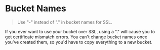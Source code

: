 # Bucket Names

> Use "-" instead of "." in bucket names for SSL.

If you ever want to use your bucket over SSL, using a "." will cause you to get certificate mismatch errors. You can't change bucket names once you've created them, so you'd have to copy everything to a new bucket.
